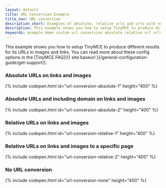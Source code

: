 ```yaml
---
layout: default
title: URL Conversion Example
title_nav: URL conversion
description_short: Examples of absolute, relative urls and urls with no conversion.
description: This example shows you how to setup TinyMCE to produce different results for URLs in images and links. You can read more about these config options in the FAQ.
keywords: example demo custom url conversion absolute relative url urls
---
```


This example shows you how to setup TinyMCE to produce different results for its URLs in images and links. You can read more about these config options in the [TinyMCE FAQ]({{ site.baseurl }}/general-configuration-guide/get-support/).

### Absolute URLs on links and images

{% include codepen.html id="url-conversion-absolute-1" height="400" %}

### Absolute URLs and including domain on links and images

{% include codepen.html id="url-conversion-absolute-2" height="400" %}

### Relative URLs on links and images

{% include codepen.html id="url-conversion-relative-1" height="400" %}

### Relative URLs on links and images to a specific page

{% include codepen.html id="url-conversion-relative-2" height="400" %}

### No URL conversion

{% include codepen.html id="url-conversion-none" height="400" %}
